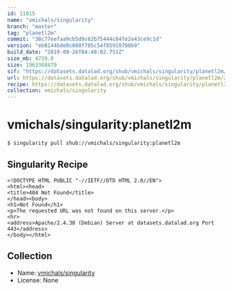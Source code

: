 ```yaml
---
id: 11015
name: "vmichals/singularity"
branch: "master"
tag: "planetl2m"
commit: "38c77eefaa9cb5d9c62b75444c84fe2e43ce9c1d"
version: "eb8144bde0c008f785c54f85910798b9"
build_date: "2019-09-26T04:48:02.751Z"
size_mb: 4739.0
size: 1963368479
sif: "https://datasets.datalad.org/shub/vmichals/singularity/planetl2m/2019-09-26-38c77eef-eb8144bd/eb8144bde0c008f785c54f85910798b9.sif"
url: https://datasets.datalad.org/shub/vmichals/singularity/planetl2m/2019-09-26-38c77eef-eb8144bd/
recipe: https://datasets.datalad.org/shub/vmichals/singularity/planetl2m/2019-09-26-38c77eef-eb8144bd/Singularity
collection: vmichals/singularity
---
```


# vmichals/singularity:planetl2m

```bash
$ singularity pull shub://vmichals/singularity:planetl2m
```

## Singularity Recipe

```singularity
<!DOCTYPE HTML PUBLIC "-//IETF//DTD HTML 2.0//EN">
<html><head>
<title>404 Not Found</title>
</head><body>
<h1>Not Found</h1>
<p>The requested URL was not found on this server.</p>
<hr>
<address>Apache/2.4.38 (Debian) Server at datasets.datalad.org Port 443</address>
</body></html>
```

## Collection

 - Name: [vmichals/singularity](https://github.com/vmichals/singularity)
 - License: None

